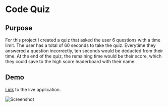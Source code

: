 # Code Quiz

## Purpose

For this project I created a quiz that asked the user 6 questions with a time limit. The user has a total of 60 seconds to take the quiz. Everytime they answered a question incorrectly, ten seconds would be deducted from their time. At the end of the quiz, the remaining time would be their score, which they could save to the high score leaderboard with their name.

## Demo

[Link](https://JamesHuang0.github.io/challenge-four/) to the live application.

![Screenshot](https://github.com/mrxanthic/challenge-four/blob/main/assets/Codequizscrnshot.PNG)
